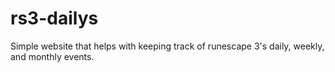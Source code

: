 # rs3-dailys
Simple website that helps with keeping track of runescape 3's daily, weekly, and monthly events.
